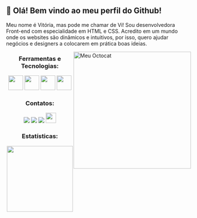 ## 👋 Olá! Bem vindo ao meu perfil do Github!

<div>
<p>Meu nome é Vitória, mas pode me chamar de Vi! Sou desenvolvedora Front-end com especialidade em HTML e CSS. Acredito em um mundo onde os websites são dinâmicos e intuitivos, por isso, quero ajudar negócios e designers a colocarem em prática boas ideias.</p>
<img src="https://i.postimg.cc/3N9J7QY2/octocat-1721133734068.png" alt="Meu Octocat" align="right" width="320" style="float:right; margin: 0; padding: 0"/>
</div>

<section align="center">

### Ferramentas e Tecnologias:

<p>
  <img loading="lazy" src="https://cdn.jsdelivr.net/gh/devicons/devicon@latest/icons/html5/html5-original-wordmark.svg" width="40" height="40"/>
  <img loading="lazy" src="https://cdn.jsdelivr.net/gh/devicons/devicon@latest/icons/css3/css3-original-wordmark.svg" width="40" height="40"/>
  <img loading="lazy" src="https://cdn.jsdelivr.net/gh/devicons/devicon@latest/icons/figma/figma-original.svg" width="40" height="40"/>
  <img loading="lazy" src="https://cdn.jsdelivr.net/gh/devicons/devicon@latest/icons/javascript/javascript-original.svg" width="40" height="40"/>
</p>

### Contatos:

<p>
  <a href="https://www.instagram.com/vpaesi/" target="_blank"><img loading="lazy" src="https://img.shields.io/badge/-Instagram-%23E4405F?style=for-the-badge&logo=instagram&logoColor=white" target="_blank"></a>
  <a href="mailto:paesivitoria@gmail.com"><img loading="lazy" src="https://img.shields.io/badge/Gmail-D14836?style=for-the-badge&logo=gmail&logoColor=white" target="_blank"></a>
  <a href="https://www.linkedin.com/in/vpaesi/" target="_blank"><img loading="lazy" src="https://img.shields.io/badge/-LinkedIn-%230077B5?style=for-the-badge&logo=linkedin&logoColor=white" target="_blank"></a>   
  <a href="https://portfolio-vitoria-de-camargo.vercel.app/" target="_blank"><img loading="lazy" src="https://img.shields.io/badge/Portfólio%20-8A2BE2?style=flat-square" target="_blank" max-width="100%" height="28"></a>
</p>

### Estatísticas:

<p>
  <a href="https://github.com/vpaesi">
  <img loading="lazy" height="180em" src="https://github-readme-stats.vercel.app/api/top-langs/?username=vpaesi&layout=compact&langs_count=7&theme=dracula"/>
  </a>
</p>
</section>

